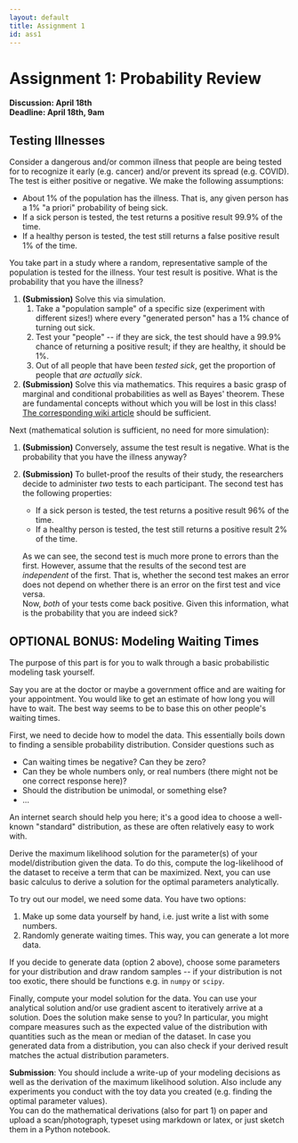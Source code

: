 ```yaml
---
layout: default
title: Assignment 1
id: ass1
---
```



# Assignment 1: Probability Review
**Discussion: April 18th**  
**Deadline: April 18th, 9am**


## Testing Illnesses
Consider a dangerous and/or common illness that people are being tested for to
recognize it early (e.g. cancer) and/or prevent its spread (e.g. COVID). The test
is either positive or negative. We make the following assumptions:

- About 1% of the population has the illness. That is, any given person has a
1% "a priori" probability of being sick.
- If a sick person is tested, the test returns a positive result 99.9% of the 
  time.
- If a healthy person is tested, the test still returns a false positive result 1% of the 
  time.

You take part in a study where a random, representative sample of the population
is tested for the illness. Your test result is positive. What is the probability
that you have the illness?
1. **(Submission)** Solve this via simulation. 
   1. Take a "population sample" of a specific size
   (experiment with different sizes!) where every "generated person" has a 1% 
    chance of turning out sick.  
   2. Test your "people" -- if they are sick, the test should have a 99.9% chance
    of returning a positive result; if they are healthy, it should be 1%.
   3. Out of all people that have been _tested sick_, get the proportion of people
    that _are actually sick_.
2. **(Submission)** Solve this via mathematics. This requires a basic grasp of marginal and conditional 
   probabilities as well as Bayes' theorem. These are fundamental concepts without which
   you will be lost in this class! [The corresponding wiki article](https://en.wikipedia.org/wiki/Bayes%27_theorem)
   should be sufficient.
   
Next (mathematical solution is sufficient, no need for more simulation):
1. **(Submission)** Conversely, assume the test result is negative. What is the probability that
you have the illness anyway?
2. **(Submission)** To bullet-proof the results of their study, the researchers decide to 
   administer _two_ tests to each participant. The second test has the following
   properties:
   - If a sick person is tested, the test returns a positive result 96% of the
    time.
   - If a healthy person is tested, the test still returns a positive result 2%
    of the time.  
     
   As we can see, the second test is much more prone to errors than the first.
   However, assume that the results of the second test are _independent_ of the
   first. That is, whether the second test makes an error does not depend
   on whether there is an error on the first test and vice versa.  
   Now, _both_ of your tests come back positive. Given this information,
   what is the probability that you are indeed sick?
   

## OPTIONAL BONUS: Modeling Waiting Times

The purpose of this part is for you to walk through a basic probabilistic 
modeling task yourself.

Say you are at the doctor or maybe a government office and are waiting for your
appointment. You would like to get an estimate of how long you will have to wait. The
best way seems to be to base this on other people's waiting times.


First, we need to decide how to model the data. This essentially boils down to
finding a sensible probability distribution. Consider questions such as
- Can waiting times be negative? Can they be zero?
- Can they be whole numbers only, or real numbers (there might not be one correct
response here)?
- Should the distribution be unimodal, or something else?
- ...

An internet search should help you here; it's a good idea to choose a well-known
"standard" distribution, as these are often relatively easy to work with.

Derive the maximum likelihood solution for the
parameter(s) of your model/distribution given the data. To do this, compute the
log-likelihood of the dataset to receive a term that can be maximized. Next, you
can use basic calculus to derive a solution for the optimal parameters analytically.


To try out our model, we need some data. You have two options:
1. Make up some data yourself by hand, i.e. just write a list with some numbers.
2. Randomly generate waiting times. This way, you can generate a lot more data.


If you decide to generate data (option 2 above), choose some parameters for your
distribution and draw random samples -- if your distribution is not too exotic, there
should be functions e.g. in `numpy` or `scipy`.

Finally, compute your model solution for the data. You can use your analytical solution
and/or use gradient ascent to iteratively
arrive at a solution. Does the solution make sense to you? In particular, you might
compare measures such as the expected value of the distribution with quantities such as
the mean or median of the dataset. In case you generated data from a distribution,
you can also check if your derived result matches the actual distribution parameters.

**Submission**: You should include a write-up of your modeling decisions as well
as the derivation of the maximum likelihood solution. Also include any experiments
you conduct with the toy data you created (e.g. finding the optimal parameter values).  
You can do the mathematical derivations (also for part 1) on paper
and upload a scan/photograph, typeset using markdown or latex, or just sketch
them in a Python notebook.
